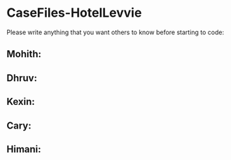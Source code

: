 # CaseFiles-HotelLevvie

Please write anything that you want others to know before starting to code:

## Mohith:
## Dhruv:
## Kexin: 
## Cary:
## Himani:
